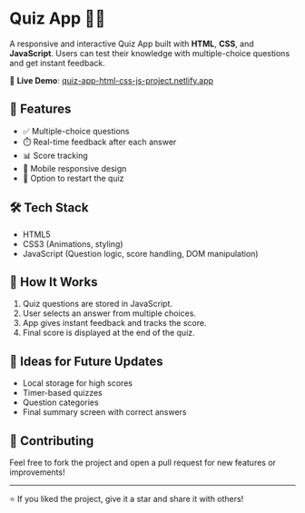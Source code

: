 # Quiz App 🧠✨

A responsive and interactive Quiz App built with **HTML**, **CSS**, and **JavaScript**. Users can test their knowledge with multiple-choice questions and get instant feedback.

🔗 **Live Demo**: [quiz-app-html-css-js-project.netlify.app](https://quiz-app-html-css-js-project.netlify.app/)

## 🎯 Features

- ✅ Multiple-choice questions
- ⏱️ Real-time feedback after each answer
- 📊 Score tracking
- 📱 Mobile responsive design
- 🔁 Option to restart the quiz

## 🛠️ Tech Stack

- HTML5
- CSS3 (Animations, styling)
- JavaScript (Question logic, score handling, DOM manipulation)


## 🚀 How It Works

1. Quiz questions are stored in JavaScript.
2. User selects an answer from multiple choices.
3. App gives instant feedback and tracks the score.
4. Final score is displayed at the end of the quiz.

## 🧠 Ideas for Future Updates

- Local storage for high scores
- Timer-based quizzes
- Question categories
- Final summary screen with correct answers

## 🙌 Contributing

Feel free to fork the project and open a pull request for new features or improvements!

---

⭐ If you liked the project, give it a star and share it with others!

